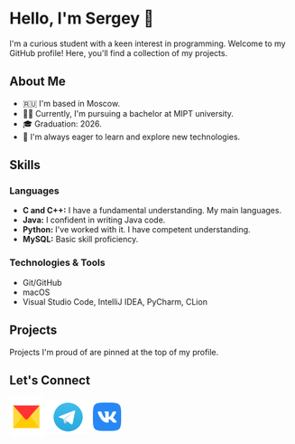 # Hello, I'm Sergey 👋

I'm a curious student with a keen interest in programming. Welcome to my GitHub profile! Here, you'll find a collection of my projects.

## About Me

- 🇷🇺 I'm based in Moscow.
- 👨‍🎓 Currently, I'm pursuing a bachelor at MIPT university.
- 🎓 Graduation: 2026.
- 🚀 I'm always eager to learn and explore new technologies.

## Skills

### Languages

- **C and C++:** I have a fundamental understanding. My main languages.
- **Java:** I confident in writing Java code.
- **Python:** I've worked with it. I have competent understanding.
- **MySQL:** Basic skill proficiency.

### Technologies & Tools
- Git/GitHub
- macOS
- Visual Studio Code, IntelliJ IDEA, PyCharm, CLion

## Projects

Projects I'm proud of are pinned at the top of my profile.

## Let's Connect
[<img src="./Yandex_Mail_icon.svg.png" alt="Yandex mail" width="60" height="70" align="middle">](https://mail.yandex.com/?uid=1130000060644555) [<img src="./TGLogo.png" alt="Telegram" width="80" height="59" align="middle">](https://t.me/aliylosos) [<img src="./Vk.png" alt="Vk" width="50" height="50" align="middle">](https://vk.com/aliylosos)
